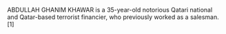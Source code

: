 ABDULLAH GHANIM KHAWAR is a 35-year-old notorious Qatari national and Qatar-based terrorist financier, who previously worked as a salesman.[1]
